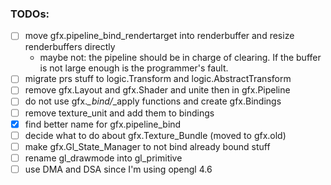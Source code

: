 ### TODOs:

- [ ] move gfx.pipeline_bind_rendertarget into renderbuffer and resize renderbuffers directly
    - maybe not: the pipeline should be in charge of clearing. If the buffer is not large enough is the programmer's fault.
- [ ] migrate prs stuff to logic.Transform and logic.AbstractTransform
- [ ] remove gfx.Layout and gfx.Shader and unite then in gfx.Pipeline
- [ ] do not use gfx.*_bind/*_apply functions and create gfx.Bindings
- [ ] remove texture_unit and add them to bindings
- [X] find better name for gfx.pipeline_bind
- [ ] decide what to do about gfx.Texture_Bundle (moved to gfx.old)
- [ ] make gfx.Gl_State_Manager to not bind already bound stuff
- [ ] rename gl_drawmode into gl_primitive
- [ ] use DMA and DSA since I'm using opengl 4.6